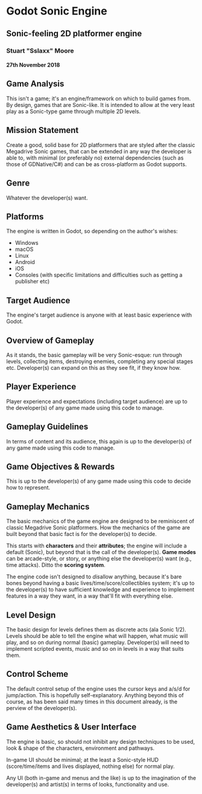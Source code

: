 # Godot Sonic Engine
## Sonic-feeling 2D platformer engine
### Stuart \"Sslaxx\" Moore
#### 27th November 2018

## Game Analysis

This isn\'t a game; it\'s an engine/framework on which to build games from. By design, games that are Sonic-like. It is intended to allow at the very least play as a Sonic-type game through multiple 2D levels.

## Mission Statement

Create a good, solid base for 2D platformers that are styled after the classic Megadrive Sonic games, that can be extended in any way the developer is able to, with minimal (or preferably no) external dependencies (such as those of GDNative/C\#) and can be as cross-platform as Godot supports.

## Genre

Whatever the developer(s) want.

## Platforms

The engine is written in Godot, so depending on the author\'s wishes:
- Windows
- macOS
- Linux
- Android
- iOS
- Consoles (with specific limitations and difficulties such as getting a publisher etc)

## Target Audience

The engine\'s target audience is anyone with at least basic experience with Godot.

## Overview of Gameplay

As it stands, the basic gameplay will be very Sonic-esque: run through levels, collecting items, destroying enemies, completing any special stages etc. Developer(s) can expand on this as they see fit, if they know how.

## Player Experience

Player experience and expectations (including target audience) are up to the developer(s) of any game made using this code to manage.

## Gameplay Guidelines

In terms of content and its audience, this again is up to the developer(s) of any game made using this code to manage.

## Game Objectives & Rewards

This is up to the developer(s) of any game made using this code to decide how to represent.

## Gameplay Mechanics

The basic mechanics of the game engine are designed to be reminiscent of classic Megadrive Sonic platformers. How the mechanics of the game are built beyond that basic fact is for the developer(s) to decide.

This starts with **characters** and their **attributes**; the engine will include a default (Sonic), but beyond that is the call of the developer(s). **Game modes** can be arcade-style, or story, or anything else the developer(s) want (e.g., time attacks). Ditto the **scoring system**.

The engine code isn\'t designed to *dis*allow anything, because it's bare bones beyond having a basic lives/time/score/collectibles system; it\'s up to the developer(s) to have sufficient knowledge and experience to implement features in a way they want, in a way that\'ll fit with everything else.

## Level Design

The basic design for levels defines them as discrete acts (ala Sonic 1/2). Levels should be able to tell the engine what will happen, what music will play, and so on during normal (basic) gameplay. Developer(s) will need to implement scripted events, music and so on in levels in a way that suits them.

## Control Scheme

The default control setup of the engine uses the cursor keys and a/s/d for jump/action. This is hopefully self-explanatory. Anything beyond this of course, as has been said many times in this document already, is the perview of the developer(s).

## Game Aesthetics & User Interface

The engine is basic, so should not inhibit any design techniques to be used, look & shape of the characters, environment and pathways.

In-game UI should be minimal; at the least a Sonic-style HUD (score/time/items and lives displayed, nothing else) for normal play.

Any UI (both in-game and menus and the like) is up to the imagination of the developer(s) and artist(s) in terms of looks, functionality and use.

